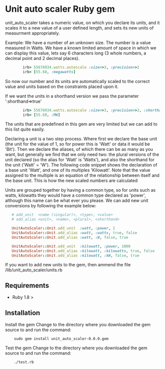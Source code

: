 # Unit auto scaler Ruby gem

unit_auto_scaler takes a numeric value, on which you declare its units, and it scales it to a new value of a user defined length, and sets its new units of measurment appropriately.

Example:
We have a number of an unknown size. The number is a value measured in Watts. We have a known limited amount of space in which we can display this value, lets say 6 characters long (3 whole numbers, a decimal point and 2 decimal places).

```ruby
        irb> 55678934.watts.autoscale :size=>3, :precision=>2
        irb> [55.68, :megawatts] 
```
So now our number and its units are automatically scaled to the correct value and units based on the constraints placed upon it.

If we want the units in a shorthand version we pass the parameter ':shorthand=>true'

```ruby
        irb> 55678934.watts.autoscale :size=>3, :precision=>2, :shorthand=>true
        irb> [55.68, :MW]
```

The units that are predefined in this gem are very limited but we can add to this list quite easily.

Declaring a unit is a two step process. Where first we declare the base unit (the unit for the value of 1, so for power this is 'Watt' or data it would be 'Bit'). Then we declare the aliases, of which there can be as many as you want, but generally we find that we only need two: the plural versions of the unit declared (so the alias for 'Watt' is 'Watts'), and also the shorthand for the unit ('Watt' = 'W'). The following code snippet shows the declaration of a base unit 'Watt', and one of its multiples 'Kilowatt'. Note that the value assigned to the multiple is an equation of the relationship between itself and the base unit. This is how the new scaled numbers are calculated


Units are grouped together by having a common type, so for units such as watts, kilowatts they would have a common type declared as 'power', although this name can be what ever you please.
We can add new unit conversions by following the example below:

```ruby
   # add_unit  <name (singular)>, <type>, <value>
   # add_alias <unit>, <name>, <plural>, <shorthand>

   UnitAutoScaler::Unit.add_unit  :watt, :power, 1
   UnitAutoScaler::Unit.add_alias :watt, :watts, true, false
   UnitAutoScaler::Unit.add_alias :watt, :W, false, true

   UnitAutoScaler::Unit.add_unit  :kilowatt, :power, 1000
   UnitAutoScaler::Unit.add_alias :kilowatt, :kilowatts, true, false
   UnitAutoScaler::Unit.add_alias :kilowatt, :kW, false, true
```

If you want to add new units to the gem, then ammend the file <path to gem source>/lib/unit_auto_scaler/units.rb

## Requirements

* Ruby 1.8 >

## Installation

Install the gem
Change to the directory where you downloaded the gem source to and run the command:

        sudo gem install unit_auto_scaler-0.0.0.gem 

Test the gem
Change to the directory where you downloaded the gem source to and run the command:

        ./test.rb
